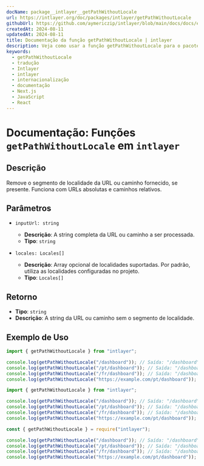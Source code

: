 ```yaml
---
docName: package__intlayer__getPathWithoutLocale
url: https://intlayer.org/doc/packages/intlayer/getPathWithoutLocale
githubUrl: https://github.com/aymericzip/intlayer/blob/main/docs/docs/en/packages/intlayer/getPathWithoutLocale.md
createdAt: 2024-08-11
updatedAt: 2024-08-11
title: Documentação da função getPathWithoutLocale | intlayer
description: Veja como usar a função getPathWithoutLocale para o pacote intlayer
keywords:
  - getPathWithoutLocale
  - tradução
  - Intlayer
  - intlayer
  - internacionalização
  - documentação
  - Next.js
  - JavaScript
  - React
---
```


# Documentação: Funções `getPathWithoutLocale` em `intlayer`

## Descrição

Remove o segmento de localidade da URL ou caminho fornecido, se presente. Funciona com URLs absolutas e caminhos relativos.

## Parâmetros

- `inputUrl: string`

  - **Descrição**: A string completa da URL ou caminho a ser processada.
  - **Tipo**: `string`

- `locales: Locales[]`
  - **Descrição**: Array opcional de localidades suportadas. Por padrão, utiliza as localidades configuradas no projeto.
  - **Tipo**: `Locales[]`

## Retorno

- **Tipo**: `string`
- **Descrição**: A string da URL ou caminho sem o segmento de localidade.

## Exemplo de Uso

```typescript codeFormat="typescript"
import { getPathWithoutLocale } from "intlayer";

console.log(getPathWithoutLocale("/dashboard")); // Saída: "/dashboard"
console.log(getPathWithoutLocale("/pt/dashboard")); // Saída: "/dashboard"
console.log(getPathWithoutLocale("/fr/dashboard")); // Saída: "/dashboard"
console.log(getPathWithoutLocale("https://example.com/pt/dashboard")); // Saída: "https://example.com/dashboard"
```

```javascript codeFormat="esm"
import { getPathWithoutLocale } from "intlayer";

console.log(getPathWithoutLocale("/dashboard")); // Saída: "/dashboard"
console.log(getPathWithoutLocale("/pt/dashboard")); // Saída: "/dashboard"
console.log(getPathWithoutLocale("/fr/dashboard")); // Saída: "/dashboard"
console.log(getPathWithoutLocale("https://example.com/pt/dashboard")); // Saída: "https://example.com/dashboard"
```

```javascript codeFormat="commonjs"
const { getPathWithoutLocale } = require("intlayer");

console.log(getPathWithoutLocale("/dashboard")); // Saída: "/dashboard"
console.log(getPathWithoutLocale("/pt/dashboard")); // Saída: "/dashboard"
console.log(getPathWithoutLocale("/fr/dashboard")); // Saída: "/dashboard"
console.log(getPathWithoutLocale("https://example.com/pt/dashboard")); // Saída: "https://example.com/dashboard"
```
